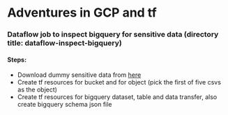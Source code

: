 # Adventures in GCP and tf

### Dataflow job to inspect bigquery for sensitive data (directory title: dataflow-inspect-bigquery)
#### Steps:
  - Download dummy sensitive data from [here](https://cloud.google.com/architecture/creating-cloud-dlp-de-identification-transformation-templates-pii-dataset#downloading_the_sample_files)
  - Create tf resources for bucket and for object (pick the first of five csvs as the object)
  - Create tf resources for bigquery dataset, table and data transfer, also create bigquery schema json file